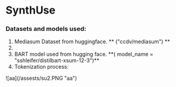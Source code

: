 # SynthUse

### Datasets and models used:

<ol>
<li>Mediasum Dataset from huggingface. ** ("ccdv/mediasum") ** <li>
<li>BART model used from hugging face. **( model_name = "sshleifer/distilbart-xsum-12-3")** </li>
<li>Tokenization process:</li>

</ol>
![aa](/assests/su2.PNG "aa")
